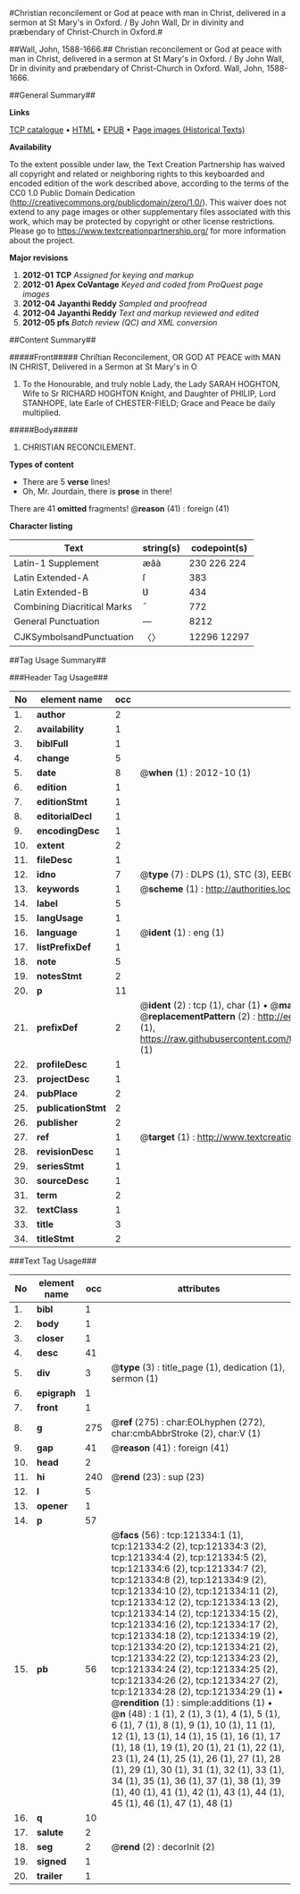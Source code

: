 #Christian reconcilement or God at peace with man in Christ, delivered in a sermon at St Mary's in Oxford. / By John Wall, Dr in divinity and præbendary of Christ-Church in Oxford.#

##Wall, John, 1588-1666.##
Christian reconcilement or God at peace with man in Christ, delivered in a sermon at St Mary's in Oxford. / By John Wall, Dr in divinity and præbendary of Christ-Church in Oxford.
Wall, John, 1588-1666.

##General Summary##

**Links**

[TCP catalogue](http://www.ota.ox.ac.uk/tcp/)  • 
[HTML](http://tei.it.ox.ac.uk/tcp/Texts-HTML/free/A97/A97020.html)  • 
[EPUB](http://tei.it.ox.ac.uk/tcp/Texts-EPUB/free/A97/A97020.epub) • 
[Page images (Historical Texts)](https://historicaltexts.jisc.ac.uk/eebo-99868976e)

**Availability**

To the extent possible under law, the Text Creation Partnership has waived all copyright and related or neighboring rights to this keyboarded and encoded edition of the work described above, according to the terms of the CC0 1.0 Public Domain Dedication (http://creativecommons.org/publicdomain/zero/1.0/). This waiver does not extend to any page images or other supplementary files associated with this work, which may be protected by copyright or other license restrictions. Please go to https://www.textcreationpartnership.org/ for more information about the project.

**Major revisions**

1. __2012-01__ __TCP__ *Assigned for keying and markup*
1. __2012-01__ __Apex CoVantage__ *Keyed and coded from ProQuest page images*
1. __2012-04__ __Jayanthi Reddy__ *Sampled and proofread*
1. __2012-04__ __Jayanthi Reddy__ *Text and markup reviewed and edited*
1. __2012-05__ __pfs__ *Batch review (QC) and XML conversion*

##Content Summary##

#####Front#####
Chriſtian Reconcilement, OR GOD AT PEACE with MAN IN CHRIST, Delivered in a Sermon at St Mary's in O
1. To the Honourable, and truly noble Lady, the Lady SARAH HOGHTON, Wife to Sr RICHARD HOGHTON Knight, and Daughter of PHILIP, Lord STANHOPE, late Earle of CHESTER-FIELD; Grace and Peace be daily multiplied.

#####Body#####

1. CHRISTIAN RECONCILEMENT.

**Types of content**

  * There are 5 **verse** lines!
  * Oh, Mr. Jourdain, there is **prose** in there!

There are 41 **omitted** fragments! 
 @__reason__ (41) : foreign (41)

**Character listing**


|Text|string(s)|codepoint(s)|
|---|---|---|
|Latin-1 Supplement|æâà|230 226 224|
|Latin Extended-A|ſ|383|
|Latin Extended-B|Ʋ|434|
|Combining             Diacritical Marks|̄|772|
|General Punctuation|—|8212|
|CJKSymbolsandPunctuation|〈〉|12296 12297|

##Tag Usage Summary##

###Header Tag Usage###

|No|element name|occ|attributes|
|---|---|---|---|
|1.|__author__|2||
|2.|__availability__|1||
|3.|__biblFull__|1||
|4.|__change__|5||
|5.|__date__|8| @__when__ (1) : 2012-10 (1)|
|6.|__edition__|1||
|7.|__editionStmt__|1||
|8.|__editorialDecl__|1||
|9.|__encodingDesc__|1||
|10.|__extent__|2||
|11.|__fileDesc__|1||
|12.|__idno__|7| @__type__ (7) : DLPS (1), STC (3), EEBO-CITATION (1), PROQUEST (1), VID (1)|
|13.|__keywords__|1| @__scheme__ (1) : http://authorities.loc.gov/ (1)|
|14.|__label__|5||
|15.|__langUsage__|1||
|16.|__language__|1| @__ident__ (1) : eng (1)|
|17.|__listPrefixDef__|1||
|18.|__note__|5||
|19.|__notesStmt__|2||
|20.|__p__|11||
|21.|__prefixDef__|2| @__ident__ (2) : tcp (1), char (1)  •  @__matchPattern__ (2) : ([0-9\-]+):([0-9IVX]+) (1), (.+) (1)  •  @__replacementPattern__ (2) : http://eebo.chadwyck.com/downloadtiff?vid=$1&page=$2 (1), https://raw.githubusercontent.com/textcreationpartnership/Texts/master/tcpchars.xml#$1 (1)|
|22.|__profileDesc__|1||
|23.|__projectDesc__|1||
|24.|__pubPlace__|2||
|25.|__publicationStmt__|2||
|26.|__publisher__|2||
|27.|__ref__|1| @__target__ (1) : http://www.textcreationpartnership.org/docs/. (1)|
|28.|__revisionDesc__|1||
|29.|__seriesStmt__|1||
|30.|__sourceDesc__|1||
|31.|__term__|2||
|32.|__textClass__|1||
|33.|__title__|3||
|34.|__titleStmt__|2||


###Text Tag Usage###

|No|element name|occ|attributes|
|---|---|---|---|
|1.|__bibl__|1||
|2.|__body__|1||
|3.|__closer__|1||
|4.|__desc__|41||
|5.|__div__|3| @__type__ (3) : title_page (1), dedication (1), sermon (1)|
|6.|__epigraph__|1||
|7.|__front__|1||
|8.|__g__|275| @__ref__ (275) : char:EOLhyphen (272), char:cmbAbbrStroke (2), char:V (1)|
|9.|__gap__|41| @__reason__ (41) : foreign (41)|
|10.|__head__|2||
|11.|__hi__|240| @__rend__ (23) : sup (23)|
|12.|__l__|5||
|13.|__opener__|1||
|14.|__p__|57||
|15.|__pb__|56| @__facs__ (56) : tcp:121334:1 (1), tcp:121334:2 (2), tcp:121334:3 (2), tcp:121334:4 (2), tcp:121334:5 (2), tcp:121334:6 (2), tcp:121334:7 (2), tcp:121334:8 (2), tcp:121334:9 (2), tcp:121334:10 (2), tcp:121334:11 (2), tcp:121334:12 (2), tcp:121334:13 (2), tcp:121334:14 (2), tcp:121334:15 (2), tcp:121334:16 (2), tcp:121334:17 (2), tcp:121334:18 (2), tcp:121334:19 (2), tcp:121334:20 (2), tcp:121334:21 (2), tcp:121334:22 (2), tcp:121334:23 (2), tcp:121334:24 (2), tcp:121334:25 (2), tcp:121334:26 (2), tcp:121334:27 (2), tcp:121334:28 (2), tcp:121334:29 (1)  •  @__rendition__ (1) : simple:additions (1)  •  @__n__ (48) : 1 (1), 2 (1), 3 (1), 4 (1), 5 (1), 6 (1), 7 (1), 8 (1), 9 (1), 10 (1), 11 (1), 12 (1), 13 (1), 14 (1), 15 (1), 16 (1), 17 (1), 18 (1), 19 (1), 20 (1), 21 (1), 22 (1), 23 (1), 24 (1), 25 (1), 26 (1), 27 (1), 28 (1), 29 (1), 30 (1), 31 (1), 32 (1), 33 (1), 34 (1), 35 (1), 36 (1), 37 (1), 38 (1), 39 (1), 40 (1), 41 (1), 42 (1), 43 (1), 44 (1), 45 (1), 46 (1), 47 (1), 48 (1)|
|16.|__q__|10||
|17.|__salute__|2||
|18.|__seg__|2| @__rend__ (2) : decorInit (2)|
|19.|__signed__|1||
|20.|__trailer__|1||
